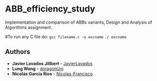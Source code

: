 # ABB_efficiency_study
Implementation and comparison of ABBs variants, Design and Analysis of Algorithms assignment.

#To run any C file do:
`gcc filename.c -o excname`
`./ excname`

## Authors
- **Javier Lavados Jillbert** - [JavierLavados](https://github.com/JavierLavados)
- **Lung Wang** - [doragonUni](https://github.com/doragonUni)
- **Nicolás García Ríos** - [Nicolas-Francisco](https://github.com/Nicolas-Francisco)
